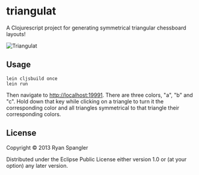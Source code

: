 # triangulat

A Clojurescript project for generating symmetrical triangular chessboard layouts!

![Triangulat](https://raw.github.com/prismofeverything/triangulat/master/triangulat.png)

## Usage

    lein cljsbuild once
    lein run

Then navigate to [http://localhost:19991](http://localhost:19991).
There are three colors, "a", "b" and "c".  Hold down that key while
clicking on a triangle to turn it the corresponding color and all
triangles symmetrical to that triangle their corresponding colors.

## License

Copyright © 2013 Ryan Spangler

Distributed under the Eclipse Public License either version 1.0 or (at
your option) any later version.
